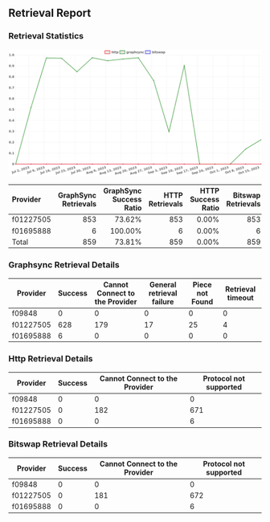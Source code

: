 ## Retrieval Report
### Retrieval Statistics
<img src="https://raw.githubusercontent.com/data-preservation-programs/filplus-checker-assets/main/filecoin-project/filecoin-plus-large-datasets/issues/1991/1697591540540.png"/>

| Provider  | GraphSync Retrievals | GraphSync Success Ratio | HTTP Retrievals | HTTP Success Ratio | Bitswap Retrievals | Bitswap Success Ratio |
| :-------- | -------------------: | ----------------------: | --------------: | -----------------: | -----------------: | --------------------: |
| f01227505 |                  853 |                  73.62% |             853 |              0.00% |                853 |                 0.00% |
| f01695888 |                    6 |                 100.00% |               6 |              0.00% |                  6 |                 0.00% |
| Total     |                  859 |                  73.81% |             859 |              0.00% |                859 |                 0.00% |

### Graphsync Retrieval Details
| Provider  | Success | Cannot Connect to the Provider | General retrieval failure | Piece not Found | Retrieval timeout |
| --------- | ------- | ------------------------------ | ------------------------- | --------------- | ----------------- |
| f09848    | 0       | 0                              | 0                         | 0               | 0                 |
| f01227505 | 628     | 179                            | 17                        | 25              | 4                 |
| f01695888 | 6       | 0                              | 0                         | 0               | 0                 |

### Http Retrieval Details
| Provider  | Success | Cannot Connect to the Provider | Protocol not supported |
| --------- | ------- | ------------------------------ | ---------------------- |
| f09848    | 0       | 0                              | 0                      |
| f01227505 | 0       | 182                            | 671                    |
| f01695888 | 0       | 0                              | 6                      |

### Bitswap Retrieval Details
| Provider  | Success | Cannot Connect to the Provider | Protocol not supported |
| --------- | ------- | ------------------------------ | ---------------------- |
| f09848    | 0       | 0                              | 0                      |
| f01227505 | 0       | 181                            | 672                    |
| f01695888 | 0       | 0                              | 6                      |
